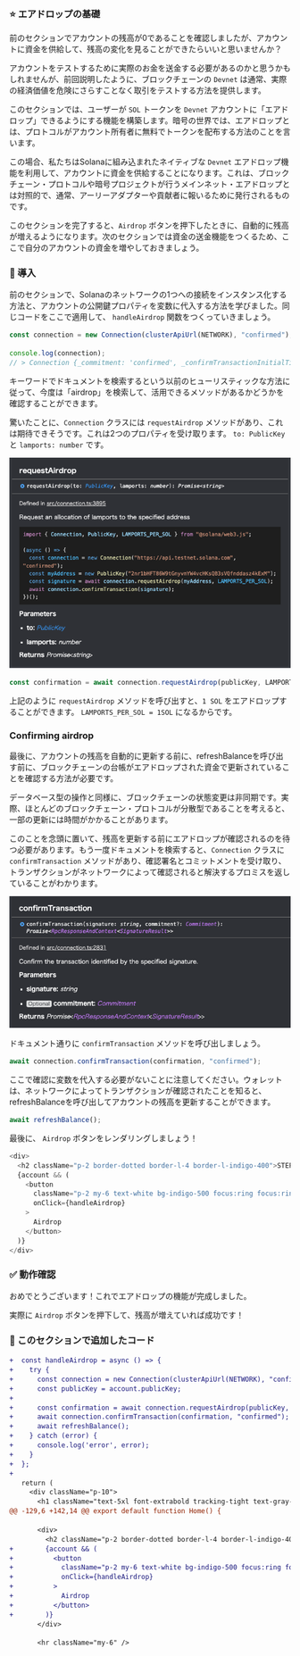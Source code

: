 ### ⭐️ エアドロップの基礎

前のセクションでアカウントの残高が0であることを確認しましたが、アカウントに資金を供給して、残高の変化を見ることができたらいいと思いませんか？

アカウントをテストするために実際のお金を送金する必要があるのかと思うかもしれませんが、前回説明したように、ブロックチェーンの `Devnet` は通常、実際の経済価値を危険にさらすことなく取引をテストする方法を提供します。

このセクションでは、ユーザーが `SOL` トークンを `Devnet` アカウントに「エアドロップ」できるようにする機能を構築します。暗号の世界では、エアドロップとは、プロトコルがアカウント所有者に無料でトークンを配布する方法のことを言います。

この場合、私たちはSolanaに組み込まれたネイティブな `Devnet` エアドロップ機能を利用して、アカウントに資金を供給することになります。これは、ブロックチェーン・プロトコルや暗号プロジェクトが行うメインネット・エアドロップとは対照的で、通常、アーリーアダプターや貢献者に報いるために発行されるものです。

このセクションを完了すると、`Airdrop` ボタンを押下したときに、自動的に残高が増えるようになります。次のセクションでは資金の送金機能をつくるため、ここで自分のアカウントの資金を増やしておきましょう。

### 🛫 導入

前のセクションで、Solanaのネットワークの1つへの接続をインスタンス化する方法と、アカウントの公開鍵プロパティを変数に代入する方法を学びました。同じコードをここで適用して、 `handleAirdrop` 関数をつくっていきましょう。

```javascript
const connection = new Connection(clusterApiUrl(NETWORK), "confirmed");

console.log(connection);
// > Connection {_commitment: 'confirmed', _confirmTransactionInitialTimeout: undefined, _rpcEndpoint: 'https://api.devnet.solana.com', _rpcWsEndpoint: 'wss://api.devnet.solana.com/', _rpcClient: ClientBrowser, …}
```

キーワードでドキュメントを検索するという以前のヒューリスティックな方法に従って、今度は「airdrop」を検索して、活用できるメソッドがあるかどうかを確認することができます。

驚いたことに、`Connection` クラスには `requestAirdrop` メソッドがあり、これは期待できそうです。これは2つのプロパティを受け取ります。 `to: PublicKey` と `lamports: number` です。

![](/public/images/304-Solana-Wallet/3_1_1.png)

```javascript
const confirmation = await connection.requestAirdrop(publicKey, LAMPORTS_PER_SOL);
```

上記のように `requestAirdrop` メソッドを呼び出すと、`1 SOL` をエアドロップすることができます。 `LAMPORTS_PER_SOL = 1SOL` になるからです。

### Confirming airdrop

最後に、アカウントの残高を自動的に更新する前に、refreshBalanceを呼び出す前に、ブロックチェーンの台帳がエアドロップされた資金で更新されていることを確認する方法が必要です。

データベース型の操作と同様に、ブロックチェーンの状態変更は非同期です。実際、ほとんどのブロックチェーン・プロトコルが分散型であることを考えると、一部の更新には時間がかかることがあります。

このことを念頭に置いて、残高を更新する前にエアドロップが確認されるのを待つ必要があります。もう一度ドキュメントを検索すると、`Connection` クラスに `confirmTransaction` メソッドがあり、確認署名とコミットメントを受け取り、トランザクションがネットワークによって確認されると解決するプロミスを返していることがわかります。

![](/public/images/304-Solana-Wallet/3_1_2.png)

ドキュメント通りに `confirmTransaction` メソッドを呼び出しましょう。

```javascript
await connection.confirmTransaction(confirmation, "confirmed");
```

ここで確認に変数を代入する必要がないことに注意してください。ウォレットは、ネットワークによってトランザクションが確認されたことを知ると、refreshBalanceを呼び出してアカウントの残高を更新することができます。

```javascript
await refreshBalance();
```

最後に、 `Airdrop` ボタンをレンダリングしましょう！

```javascript
<div>
  <h2 className="p-2 border-dotted border-l-4 border-l-indigo-400">STEP4: エアドロップ機能を実装する</h2>
  {account && (
    <button
      className="p-2 my-6 text-white bg-indigo-500 focus:ring focus:ring-indigo-300 rounded-lg cursor-pointer"
      onClick={handleAirdrop}
    >
      Airdrop
    </button>
  )}
</div>
```

### ✅ 動作確認

おめでとうございます！これでエアドロップの機能が完成しました。

実際に `Airdrop` ボタンを押下して、残高が増えていれば成功です！

### 📝 このセクションで追加したコード

```diff
+  const handleAirdrop = async () => {
+    try {
+      const connection = new Connection(clusterApiUrl(NETWORK), "confirmed");
+      const publicKey = account.publicKey;
+
+      const confirmation = await connection.requestAirdrop(publicKey, LAMPORTS_PER_SOL);
+      await connection.confirmTransaction(confirmation, "confirmed");
+      await refreshBalance();
+    } catch (error) {
+      console.log('error', error);
+    }
+  };
+
   return (
     <div className="p-10">
       <h1 className="text-5xl font-extrabold tracking-tight text-gray-900">
@@ -129,6 +142,14 @@ export default function Home() {

       <div>
         <h2 className="p-2 border-dotted border-l-4 border-l-indigo-400">STEP4: エアドロップ機能を実装する</h2>
+        {account && (
+          <button
+            className="p-2 my-6 text-white bg-indigo-500 focus:ring focus:ring-indigo-300 rounded-lg cursor-pointer"
+            onClick={handleAirdrop}
+          >
+            Airdrop
+          </button>
+        )}
       </div>

       <hr className="my-6" />
```
